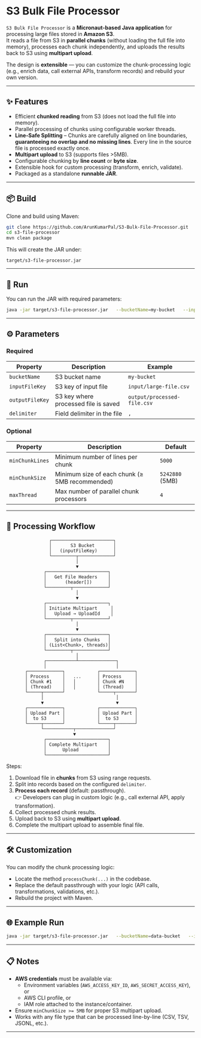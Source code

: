 # S3 Bulk File Processor

`S3 Bulk File Processor` is a **Micronaut-based Java application** for processing large files stored in **Amazon S3**.  
It reads a file from S3 in **parallel chunks** (without loading the full file into memory), processes each chunk independently, and uploads the results back to S3 using **multipart upload**.

The design is **extensible** — you can customize the chunk-processing logic (e.g., enrich data, call external APIs, transform records) and rebuild your own version.

---

## ✨ Features
- Efficient **chunked reading** from S3 (does not load the full file into memory).
- Parallel processing of chunks using configurable worker threads.
- **Line-Safe Splitting** – Chunks are carefully aligned on line boundaries, **guaranteeing no overlap and no missing lines**. Every line in the source file is processed exactly once.  
- **Multipart upload** to S3 (supports files >5MB).
- Configurable chunking by **line count** or **byte size**.
- Extensible hook for custom processing (transform, enrich, validate).
- Packaged as a standalone **runnable JAR**.

---

## 📦 Build

Clone and build using Maven:

```bash
git clone https://github.com/ArunKumarPal/S3-Bulk-File-Processor.git
cd s3-file-processor
mvn clean package
```

This will create the JAR under:

```
target/s3-file-processor.jar
```

---

## 🚀 Run

You can run the JAR with required parameters:

```bash
java -jar target/s3-file-processor.jar   --bucketName=my-bucket   --inputFileKey=input/large-file.csv   --outputFileKey=output/processed-file.csv   --delimiter=,
```

---

## ⚙️ Parameters

### Required
| Property       | Description                          | Example                        |
|----------------|--------------------------------------|--------------------------------|
| `bucketName`   | S3 bucket name                       | `my-bucket`                    |
| `inputFileKey` | S3 key of input file                 | `input/large-file.csv`         |
| `outputFileKey`| S3 key where processed file is saved | `output/processed-file.csv`    |
| `delimiter`    | Field delimiter in the file          | `,`                            |

### Optional
| Property        | Description                                      | Default        |
|-----------------|--------------------------------------------------|----------------|
| `minChunkLines` | Minimum number of lines per chunk                | `5000`         |
| `minChunkSize`  | Minimum size of each chunk (≥ 5MB recommended)   | `5242880` (5MB)|
| `maxThread`     | Max number of parallel chunk processors           | `4`            |

---

## 🔄 Processing Workflow

```
                ┌───────────────────────┐
                │       S3 Bucket       │
                │   (inputFileKey)      │
                └─────────┬─────────────┘
                          │
                          ▼
              ┌───────────────────────┐
              │   Get File Headers    │
              │       (header[])      │
              └─────────┬─────────────┘
                          │
                          ▼
              ┌───────────────────────┐
              │ Initiate Multipart     │
              │   Upload → UploadId    │
              └─────────┬─────────────┘
                          │
                          ▼
              ┌───────────────────────┐
              │   Split into Chunks   │
              │ (List<Chunk>, threads)│
              └─────────┬─────────────┘
                          │
              ┌───────────┴──────────────┐
              │                          │
       ┌─────────────┐            ┌─────────────┐
       │ Process     │   ...      │ Process     │
       │ Chunk #1    │   │        │ Chunk #N    │
       │ (Thread)    │   │        │ (Thread)    │
       └─────┬───────┘            └─────┬───────┘
             │                           │
             ▼                           ▼
       ┌─────────────┐            ┌─────────────┐
       │ Upload Part │            │ Upload Part │
       │  to S3      │            │  to S3      │
       └─────┬───────┘            └─────┬───────┘
             └───────────┬──────────────┘
                         ▼
              ┌───────────────────────┐
              │ Complete Multipart    │
              │      Upload           │
              └───────────────────────┘
```

Steps:
1. Download file in **chunks** from S3 using range requests.
2. Split into records based on the configured `delimiter`.
3. **Process each record** (default: passthrough).  
   👉 Developers can plug in custom logic (e.g., call external API, apply transformation).
4. Collect processed chunk results.
5. Upload back to S3 using **multipart upload**.
6. Complete the multipart upload to assemble final file.

---

## 🛠️ Customization
You can modify the chunk processing logic:

- Locate the method `processChunk(...)` in the codebase.
- Replace the default passthrough with your logic (API calls, transformations, validations, etc.).
- Rebuild the project with Maven.

---

## 🌐 Example Run

```bash
java -jar target/s3-file-processor.jar   --bucketName=data-bucket   --inputFileKey=raw/input.csv   --outputFileKey=processed/output.csv   --delimiter="|"   --minChunkLines=10000   --minChunkSize=10485760   --maxThread=8
```

---

## 📋 Notes
- **AWS credentials** must be available via:
  - Environment variables (`AWS_ACCESS_KEY_ID`, `AWS_SECRET_ACCESS_KEY`), or
  - AWS CLI profile, or
  - IAM role attached to the instance/container.
- Ensure `minChunkSize >= 5MB` for proper S3 multipart upload.
- Works with any file type that can be processed line-by-line (CSV, TSV, JSONL, etc.).

---

